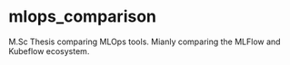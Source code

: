 # mlops_comparison
M.Sc Thesis comparing MLOps tools. Mianly comparing the MLFlow and Kubeflow ecosystem. 
